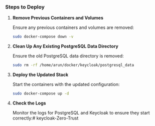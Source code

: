 ### **Steps to Deploy**

1. **Remove Previous Containers and Volumes**
    
    Ensure any previous containers and volumes are removed:
    
    ```bash
    sudo docker-compose down -v
    
    ```
    
2. **Clean Up Any Existing PostgreSQL Data Directory**
    
    Ensure the old PostgreSQL data directory is removed:
    
    ```bash
    sudo rm -rf /home/arun/docker/keycloak/postgresql_data
    
    ```
    
3. **Deploy the Updated Stack**
    
    Start the containers with the updated configuration:
    
    ```bash
    sudo docker-compose up -d
    
    ```
    
4. **Check the Logs**
    
    Monitor the logs for PostgreSQL and Keycloak to ensure they start correctly:# keycloak-Zero-Trust
